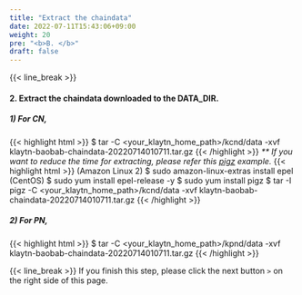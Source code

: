 ```yaml
---
title: "Extract the chaindata"
date: 2022-07-11T15:43:06+09:00
weight: 20
pre: "<b>B. </b>"
draft: false
---
```


{{< line_break >}}
#### 2. Extract the chaindata downloaded to the DATA_DIR.

##### 1) For CN,
{{< highlight html >}}
$ tar -C <your_klaytn_home_path>/kcnd/data -xvf klaytn-baobab-chaindata-20220714010711.tar.gz
{{< /highlight >}}
_** If you want to reduce the time for extracting, please refer this [pigz](https://zlib.net/pigz/) example._
{{< highlight html >}}
(Amazon Linux 2) $ sudo amazon-linux-extras install epel
(CentOS) $ sudo yum install epel-release -y
$ sudo yum install pigz
$ tar -I pigz -C <your_klaytn_home_path>/kcnd/data -xvf klaytn-baobab-chaindata-20220714010711.tar.gz
{{< /highlight >}}

##### 2) For PN,
{{< highlight html >}}
$ tar -C <your_klaytn_home_path>/kpnd/data -xvf klaytn-baobab-chaindata-20220714010711.tar.gz
{{< /highlight >}}

{{< line_break >}}
If you finish this step, please click the next button ```>``` on the right side of this page.
